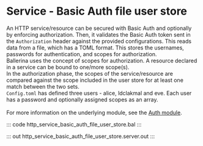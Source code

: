 # Service - Basic Auth file user store

An HTTP service/resource can be secured with Basic Auth and optionally by
enforcing authorization. Then, it validates the Basic Auth token sent in the
`Authorization` header against the provided configurations. This reads data
from a file, which has a TOML format. This stores the usernames, passwords
for authentication, and scopes for authorization.<br/>
Ballerina uses the concept of scopes for authorization. A resource declared
in a service can be bound to one/more scope(s).<br/>
In the authorization phase, the scopes of the service/resource are compared
against the scope included in the user store for at least one match between
the two sets.<br/>
`Config.toml` has defined three users - alice, ldclakmal and eve. Each user has a
password and optionally assigned scopes as an array.<br/><br/>
For more information on the underlying module,
see the [Auth module](https://docs.central.ballerina.io/ballerina/auth/latest/).

::: code http_service_basic_auth_file_user_store.bal :::

::: out http_service_basic_auth_file_user_store.server.out :::